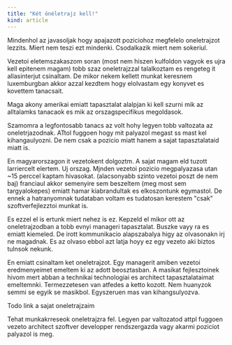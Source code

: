 ```yaml
---
title: "Két önéletrajz kell!"
kind: article
---
```


Mindenhol az javasoljak hogy apajazott poziciohoz megfelelo oneletrajzot lezzits. Miert nem teszi ezt mindenki. Csodalkazik miert nem sokeriul.

Vezetoi eletemszakaszom soran (most nem hiszen kulfoldon vagyok es ujra kell epitenem  magam) tobb szaz oneletrajzzal talalkoztam es rengeteg it allasinterjut csinaltam. De mikor nekem kellett munkat keresnem luxemburgban akkor azzal kezdtem hogy elolvastam egy konyvet es kovettem tanacsait.

Maga akony amerikai emiatt tapasztalat alalpjan ki kell szurni mik az alltalamks tanacaok es mik az orszagspecifikus megoldasok.

Szamomra a legfontosabb tanacs az volt hohy legyen tobb valtozata az oneletrjazodnak. ATtol fuggoen hogy mit palyazol megast ss mast kel kihangaulyozni. De nem csak a pozicio miatt hanem a sajat tapasztalataid miatt is.

En magyarorszagon it vezetokent dolgoztm. A sajat magam eld tuzott larriercelt elertem. Uj orszag. Mjnden vezetoi pozicio megpalyazasa utan ~15 perccel kaptam hivasokat.  (alacsonyabb szinto vezetoi poszt de nem baj) franciaul akkor semenyire sem beszeltem (meg most sem targyalokepes) emiatt hamar kiabrandultak es elkoszontunk egymastol. De ennek a hatranyomnak tudataban voltam es tudatosan kerestem "csak" szoftverfejlezztoi munkat is.

Es ezzel el is ertunk miert nehez is ez. Kepzeld el mikor ott az oneletrajzodban a tobb evnyi manageri tapasztalat. Buszke vayy ra es emiatt kiemeled. De irott kommunikacio alapszabalya higy az olvasonakn irj ne magadnak. Es az olvaso ebbol azt latja hoyy ez egy vezeto aki biztos tulnsok nekunk.

En emiatt csinaltam ket oneletrajzot. Egy managerit amiben vezetoi eredmenyeimet emeltem ki az adott beosztasban. A masikat fejlesztoinek hivom mert abban a technikai technologiai es architect tapasztalataimat emeltemnki. Termezzetesen van atfedes a ketto kozott. Nem huanyzok semmi se egyik se masikbol. Egyszeruen mas van kihangsulyozva.

Todo link a sajat oneletrajzaim

Tehat munkakrreseok oneletrajzra fel. Legyen par valtozatod attpl fuggoen vezeto architect szoftver developper rendszergazda vagy akarmi poziciot palyazol is meg.